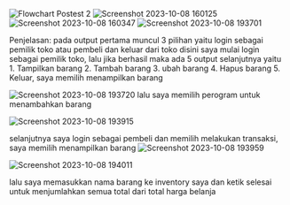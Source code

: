 ![Flowchart Postest 2](https://github.com/RiendraRamadhan/Postest_2/assets/144771979/38c3310b-80f3-4c72-bd36-b21432d5b50e)
![Screenshot 2023-10-08 160125](https://github.com/RiendraRamadhan/Postest_2/assets/144771979/4e859c4f-8c82-4187-b3ab-0e69079a482e)
![Screenshot 2023-10-08 160347](https://github.com/RiendraRamadhan/Postest_2/assets/144771979/1a0e81c9-f8c2-43bc-b44e-dab3164d1325)
![Screenshot 2023-10-08 193701](https://github.com/RiendraRamadhan/Postest_2/assets/144771979/c70e841c-6bce-4836-850c-92d3a579edf5)



Penjelasan: pada output pertama muncul 3 pilihan yaitu login sebagai pemilik toko atau pembeli dan keluar dari toko
disini saya mulai login sebagai pemilik toko, lalu jika berhasil maka ada 5 output selanjutnya yaitu 1. Tampilkan barang 2. Tambah barang 3. ubah barang 4. Hapus barang 5. Keluar, saya memilih menampilkan barang



![Screenshot 2023-10-08 193720](https://github.com/RiendraRamadhan/Postest_2/assets/144771979/9ed0434a-3f9c-4e62-bdef-06b86a8457c2)
lalu saya memilih perogram untuk menambahkan barang



![Screenshot 2023-10-08 193915](https://github.com/RiendraRamadhan/Postest_2/assets/144771979/34751fcb-c32a-47a1-beb8-6f285c0309b8)




selanjutnya saya login sebagai pembeli dan memilih melakukan transaksi, saya memilih menampilkan barang
![Screenshot 2023-10-08 193959](https://github.com/RiendraRamadhan/Postest_2/assets/144771979/bcf1601c-0a50-4a85-a44c-969ec84c6059)

![Screenshot 2023-10-08 194011](https://github.com/RiendraRamadhan/Postest_2/assets/144771979/d5e4f83c-49f1-46bf-9685-b973a7c10b74)



lalu saya memasukkan nama barang ke inventory saya dan ketik selesai untuk menjumlahkan semua total dari total harga belanja
